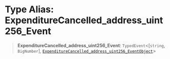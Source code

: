# Type Alias: ExpenditureCancelled\_address\_uint256\_Event

> **ExpenditureCancelled\_address\_uint256\_Event**: `TypedEvent`\<\[`string`, `BigNumber`\], [`ExpenditureCancelled_address_uint256_EventObject`](../interfaces/ExpenditureCancelled_address_uint256_EventObject.md)\>
